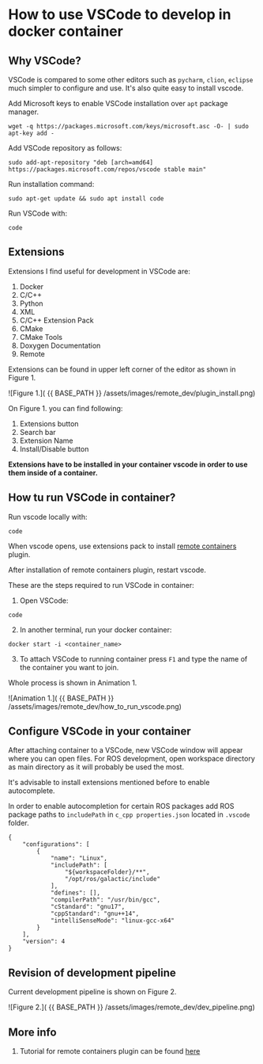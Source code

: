 # How to use VSCode to develop in docker container 

## Why VSCode? 

VSCode is compared to some other editors such as `pycharm`, `clion`, `eclipse` much simpler to configure and use. 
It's also quite easy to install vscode. 

Add Microsoft keys to enable VSCode installation over `apt` package manager. 
```
wget -q https://packages.microsoft.com/keys/microsoft.asc -O- | sudo apt-key add -
```
Add VSCode repository as follows: 
```
sudo add-apt-repository "deb [arch=amd64] https://packages.microsoft.com/repos/vscode stable main"
```
Run installation command: 
```
sudo apt-get update && sudo apt install code
```

Run VSCode with: 
```
code
```

## Extensions 

Extensions I find useful for development in VSCode are: 
1. Docker 
2. C/C++
3. Python 
4. XML 
5. C/C++ Extension Pack 
6. CMake 
7. CMake Tools 
8. Doxygen Documentation 
9. Remote 

Extensions can be found in upper left corner of the editor as shown in Figure 1. 

![Figure 1.]( {{ BASE_PATH }} /assets/images/remote_dev/plugin_install.png)

On Figure 1. you can find following: 
1. Extensions button 
2. Search bar
3. Extension Name
4. Install/Disable button

**Extensions have to be installed in your container vscode in order to use them inside of a container.**

## How tu run VSCode in container? 

Run vscode locally with: 
```
code
```

When vscode opens, use extensions pack to install [remote containers](https://www.google.com/search?channel=fs&client=ubuntu&q=remote+containers+) plugin.

After installation of remote containers plugin, restart vscode. 

These are the steps required to run VSCode in container: 

1. Open VSCode: 
```
code
```

2. In another terminal, run your docker container: 
```
docker start -i <container_name> 
```

3. To attach VSCode to running container press `F1` and type the name of the container you want to join. 


Whole process is shown in Animation 1. 

![Animation 1.]( {{ BASE_PATH }} /assets/images/remote_dev/how_to_run_vscode.png)

## Configure VSCode in your container

After attaching container to a VSCode, new VSCode window will appear where you can open files. 
For ROS development, open workspace directory as main directory as it will probably be used the most. 

It's advisable to install extensions mentioned before to enable autocomplete.

In order to enable autocompletion for certain ROS packages add ROS package paths to 
`includePath` in `c_cpp properties.json` located in `.vscode` folder. 

```
{
    "configurations": [
        {
            "name": "Linux",
            "includePath": [
                "${workspaceFolder}/**", 
                "/opt/ros/galactic/include"
            ],
            "defines": [],
            "compilerPath": "/usr/bin/gcc",
            "cStandard": "gnu17",
            "cppStandard": "gnu++14",
            "intelliSenseMode": "linux-gcc-x64"
        }
    ],
    "version": 4
}
```

## Revision of development pipeline 

Current development pipeline is shown on Figure 2. 

![Figure 2.]( {{ BASE_PATH }} /assets/images/remote_dev/dev_pipeline.png)


## More info 

1. Tutorial for remote containers plugin can be found [here](https://marketplace.visualstudio.com/items?itemName=ms-vscode-remote.remote-containers)

